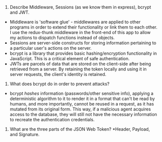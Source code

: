 <!-- Answers to the Short Answer Essay Questions go here -->

1.  Describe Middleware, Sessions (as we know them in express), bcrypt and JWT.
* Middleware is 'software glue' - middlewares are applied to other programs in order to extend their functionality or link them to each other.  I use the redux-thunk middleware in the front-end of this app to allow my actions to dispatch functions instead of objects.
* Sessions are server-side constructs for storing information pertaining to a particular user's actions on the server.
* bcrypt is a library that provides basic hashing/encryption functionality in JavaScript. This is a critical element of safe authentication.
* JWTs are parcels of data that are stored on the client-side after being retrieved from a server. By retaining the token locally and using it in server requests, the client's identity is retained.
1.  What does bcrypt do in order to prevent attacks?
* bcrypt *hashes* information (passwords/other sensitive info), applying a deterministic algorithm to it to render it in a format that can't be read by humans, and more importantly, cannot be reused in a request, as it has mutated from its original form.  This way, if a malicious agent acquires access to the database, they will still not have the necessary information to recreate the authentication credentials.
1.  What are the three parts of the JSON Web Token?
*Header, Payload, and Signature.
